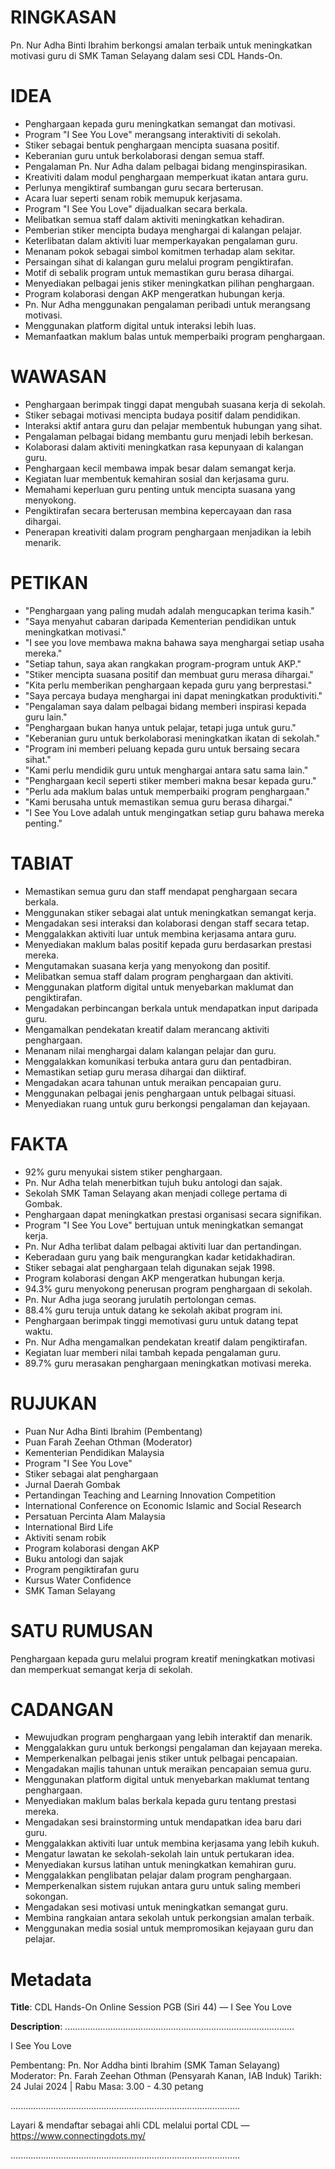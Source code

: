 # RINGKASAN
Pn. Nur Adha Binti Ibrahim berkongsi amalan terbaik untuk meningkatkan motivasi guru di SMK Taman Selayang dalam sesi CDL Hands-On.

# IDEA
- Penghargaan kepada guru meningkatkan semangat dan motivasi.
- Program "I See You Love" merangsang interaktiviti di sekolah.
- Stiker sebagai bentuk penghargaan mencipta suasana positif.
- Keberanian guru untuk berkolaborasi dengan semua staff.
- Pengalaman Pn. Nur Adha dalam pelbagai bidang menginspirasikan.
- Kreativiti dalam modul penghargaan memperkuat ikatan antara guru.
- Perlunya mengiktiraf sumbangan guru secara berterusan.
- Acara luar seperti senam robik memupuk kerjasama.
- Program "I See You Love" dijadualkan secara berkala.
- Melibatkan semua staff dalam aktiviti meningkatkan kehadiran.
- Pemberian stiker mencipta budaya menghargai di kalangan pelajar.
- Keterlibatan dalam aktiviti luar memperkayakan pengalaman guru.
- Menanam pokok sebagai simbol komitmen terhadap alam sekitar.
- Persaingan sihat di kalangan guru melalui program pengiktirafan.
- Motif di sebalik program untuk memastikan guru berasa dihargai.
- Menyediakan pelbagai jenis stiker meningkatkan pilihan penghargaan.
- Program kolaborasi dengan AKP mengeratkan hubungan kerja.
- Pn. Nur Adha menggunakan pengalaman peribadi untuk merangsang motivasi.
- Menggunakan platform digital untuk interaksi lebih luas.
- Memanfaatkan maklum balas untuk memperbaiki program penghargaan.

# WAWASAN
- Penghargaan berimpak tinggi dapat mengubah suasana kerja di sekolah.
- Stiker sebagai motivasi mencipta budaya positif dalam pendidikan.
- Interaksi aktif antara guru dan pelajar membentuk hubungan yang sihat.
- Pengalaman pelbagai bidang membantu guru menjadi lebih berkesan.
- Kolaborasi dalam aktiviti meningkatkan rasa kepunyaan di kalangan guru.
- Penghargaan kecil membawa impak besar dalam semangat kerja.
- Kegiatan luar membentuk kemahiran sosial dan kerjasama guru.
- Memahami keperluan guru penting untuk mencipta suasana yang menyokong.
- Pengiktirafan secara berterusan membina kepercayaan dan rasa dihargai.
- Penerapan kreativiti dalam program penghargaan menjadikan ia lebih menarik.

# PETIKAN
- "Penghargaan yang paling mudah adalah mengucapkan terima kasih."
- "Saya menyahut cabaran daripada Kementerian pendidikan untuk meningkatkan motivasi."
- "I see you love membawa makna bahawa saya menghargai setiap usaha mereka."
- "Setiap tahun, saya akan rangkakan program-program untuk AKP."
- "Stiker mencipta suasana positif dan membuat guru merasa dihargai."
- "Kita perlu memberikan penghargaan kepada guru yang berprestasi."
- "Saya percaya budaya menghargai ini dapat meningkatkan produktiviti."
- "Pengalaman saya dalam pelbagai bidang memberi inspirasi kepada guru lain."
- "Penghargaan bukan hanya untuk pelajar, tetapi juga untuk guru."
- "Keberanian guru untuk berkolaborasi meningkatkan ikatan di sekolah."
- "Program ini memberi peluang kepada guru untuk bersaing secara sihat."
- "Kami perlu mendidik guru untuk menghargai antara satu sama lain."
- "Penghargaan kecil seperti stiker memberi makna besar kepada guru."
- "Perlu ada maklum balas untuk memperbaiki program penghargaan."
- "Kami berusaha untuk memastikan semua guru berasa dihargai."
- "I See You Love adalah untuk mengingatkan setiap guru bahawa mereka penting."

# TABIAT
- Memastikan semua guru dan staff mendapat penghargaan secara berkala.
- Menggunakan stiker sebagai alat untuk meningkatkan semangat kerja.
- Mengadakan sesi interaksi dan kolaborasi dengan staff secara tetap.
- Menggalakkan aktiviti luar untuk membina kerjasama antara guru.
- Menyediakan maklum balas positif kepada guru berdasarkan prestasi mereka.
- Mengutamakan suasana kerja yang menyokong dan positif.
- Melibatkan semua staff dalam program penghargaan dan aktiviti.
- Menggunakan platform digital untuk menyebarkan maklumat dan pengiktirafan.
- Mengadakan perbincangan berkala untuk mendapatkan input daripada guru.
- Mengamalkan pendekatan kreatif dalam merancang aktiviti penghargaan.
- Menanam nilai menghargai dalam kalangan pelajar dan guru.
- Menggalakkan komunikasi terbuka antara guru dan pentadbiran.
- Memastikan setiap guru merasa dihargai dan diiktiraf.
- Mengadakan acara tahunan untuk meraikan pencapaian guru.
- Menggunakan pelbagai jenis penghargaan untuk pelbagai situasi.
- Menyediakan ruang untuk guru berkongsi pengalaman dan kejayaan.

# FAKTA
- 92% guru menyukai sistem stiker penghargaan.
- Pn. Nur Adha telah menerbitkan tujuh buku antologi dan sajak.
- Sekolah SMK Taman Selayang akan menjadi college pertama di Gombak.
- Penghargaan dapat meningkatkan prestasi organisasi secara signifikan.
- Program "I See You Love" bertujuan untuk meningkatkan semangat kerja.
- Pn. Nur Adha terlibat dalam pelbagai aktiviti luar dan pertandingan.
- Keberadaan guru yang baik mengurangkan kadar ketidakhadiran.
- Stiker sebagai alat penghargaan telah digunakan sejak 1998.
- Program kolaborasi dengan AKP mengeratkan hubungan kerja.
- 94.3% guru menyokong penerusan program penghargaan di sekolah.
- Pn. Nur Adha juga seorang jurulatih pertolongan cemas.
- 88.4% guru teruja untuk datang ke sekolah akibat program ini.
- Penghargaan berimpak tinggi memotivasi guru untuk datang tepat waktu.
- Pn. Nur Adha mengamalkan pendekatan kreatif dalam pengiktirafan.
- Kegiatan luar memberi nilai tambah kepada pengalaman guru.
- 89.7% guru merasakan penghargaan meningkatkan motivasi mereka.

# RUJUKAN
- Puan Nur Adha Binti Ibrahim (Pembentang)
- Puan Farah Zeehan Othman (Moderator)
- Kementerian Pendidikan Malaysia
- Program "I See You Love"
- Stiker sebagai alat penghargaan
- Jurnal Daerah Gombak
- Pertandingan Teaching and Learning Innovation Competition
- International Conference on Economic Islamic and Social Research
- Persatuan Percinta Alam Malaysia
- International Bird Life
- Aktiviti senam robik
- Program kolaborasi dengan AKP
- Buku antologi dan sajak
- Program pengiktirafan guru
- Kursus Water Confidence
- SMK Taman Selayang

# SATU RUMUSAN
Penghargaan kepada guru melalui program kreatif meningkatkan motivasi dan memperkuat semangat kerja di sekolah.

# CADANGAN
- Mewujudkan program penghargaan yang lebih interaktif dan menarik.
- Menggalakkan guru untuk berkongsi pengalaman dan kejayaan mereka.
- Memperkenalkan pelbagai jenis stiker untuk pelbagai pencapaian.
- Mengadakan majlis tahunan untuk meraikan pencapaian semua guru.
- Menggunakan platform digital untuk menyebarkan maklumat tentang penghargaan.
- Menyediakan maklum balas berkala kepada guru tentang prestasi mereka.
- Mengadakan sesi brainstorming untuk mendapatkan idea baru dari guru.
- Menggalakkan aktiviti luar untuk membina kerjasama yang lebih kukuh.
- Mengatur lawatan ke sekolah-sekolah lain untuk pertukaran idea.
- Menyediakan kursus latihan untuk meningkatkan kemahiran guru.
- Menggalakkan penglibatan pelajar dalam program penghargaan.
- Memperkenalkan sistem rujukan antara guru untuk saling memberi sokongan.
- Mengadakan sesi motivasi untuk meningkatkan semangat guru.
- Membina rangkaian antara sekolah untuk perkongsian amalan terbaik.
- Menggunakan media sosial untuk mempromosikan kejayaan guru dan pelajar.

# Metadata
**Title**: CDL Hands-On Online Session PGB (Siri 44) — I See You Love

**Description**: ...........................................................................................

I See You Love 

Pembentang:  Pn. Nor Addha binti Ibrahim (SMK Taman Selayang) 
Moderator: Pn. Farah Zeehan Othman (Pensyarah Kanan, IAB Induk)
Tarikh:  24 Julai 2024   |   Rabu
Masa: 3.00 - 4.30 petang

...........................................................................................

Layari & mendaftar sebagai ahli CDL melalui portal CDL — https://www.connectingdots.my/

...........................................................................................
